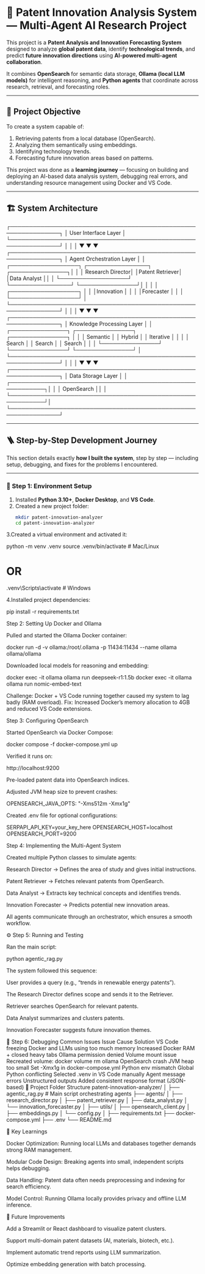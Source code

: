 # 🧠 Patent Innovation Analysis System — Multi-Agent AI Research Project

This project is a **Patent Analysis and Innovation Forecasting System** designed to analyze **global patent data**, identify **technological trends**, and predict **future innovation directions** using **AI-powered multi-agent collaboration**.

It combines **OpenSearch** for semantic data storage, **Ollama (local LLM models)** for intelligent reasoning, and **Python agents** that coordinate across research, retrieval, and forecasting roles.

---

## 🎯 Project Objective

To create a system capable of:
1. Retrieving patents from a local database (OpenSearch).
2. Analyzing them semantically using embeddings.
3. Identifying technology trends.
4. Forecasting future innovation areas based on patterns.

This project was done as a **learning journey** — focusing on building and deploying an AI-based data analysis system, debugging real errors, and understanding resource management using Docker and VS Code.

---

## 🏗️ System Architecture

┌───────────────────────────────────────────────────────────────┐
│                     User Interface Layer                      │
└───────────────────────────────────────────────────────────────┘
                │                │                │
                ▼                ▼                ▼
┌───────────────────────────────────────────────────────────────┐
│                 Agent Orchestration Layer                     │
│  ┌──────────────────┐   ┌────────────────┐  ┌───────────────┐│
│  │ Research Director│   │Patent Retriever│  │Data Analyst   ││
│  └──────────────────┘   └────────────────┘  └───────────────┘│
│                                                               │
│  ┌──────────────────┐                                         │
│  │Innovation        │                                         │
│  │Forecaster        │                                         │
│  └──────────────────┘                                         │
└───────────────────────────────────────────────────────────────┘
                │                │                │
                ▼                ▼                ▼
┌───────────────────────────────────────────────────────────────┐
│                Knowledge Processing Layer                     │
│  ┌───────────────┐    ┌───────────────┐    ┌───────────────┐ │
│  │ Semantic      │    │ Hybrid        │    │ Iterative     │ │
│  │ Search        │    │ Search        │    │ Search        │ │
│  └───────────────┘    └───────────────┘    └───────────────┘ │
└───────────────────────────────────────────────────────────────┘
                │                │                │
                ▼                ▼                ▼
┌───────────────────────────────────────────────────────────────┐
│                     Data Storage Layer                        │
│  ┌───────────────────────────────────────────────────────────┐│
│  │                       OpenSearch                          ││
│  └───────────────────────────────────────────────────────────┘│
└───────────────────────────────────────────────────────────────┘


---

## 🪜 Step-by-Step Development Journey

This section details exactly **how I built the system**, step by step — including setup, debugging, and fixes for the problems I encountered.

---

### 🧩 Step 1: Environment Setup

1. Installed **Python 3.10+**, **Docker Desktop**, and **VS Code**.
2. Created a new project folder:
   ```bash
   mkdir patent-innovation-analyzer
   cd patent-innovation-analyzer
3.Created a virtual environment and activated it:

python -m venv .venv
source .venv/bin/activate    # Mac/Linux
# OR
.venv\Scripts\activate       # Windows


4.Installed project dependencies:

pip install -r requirements.txt

Step 2: Setting Up Docker and Ollama

Pulled and started the Ollama Docker container:

docker run -d -v ollama:/root/.ollama -p 11434:11434 --name ollama ollama/ollama


Downloaded local models for reasoning and embedding:

docker exec -it ollama ollama run deepseek-r1:1.5b
docker exec -it ollama ollama run nomic-embed-text


Challenge: Docker + VS Code running together caused my system to lag badly (RAM overload).
Fix: Increased Docker’s memory allocation to 4GB and reduced VS Code extensions.

Step 3: Configuring OpenSearch

Started OpenSearch via Docker Compose:

docker compose -f docker-compose.yml up


Verified it runs on:

http://localhost:9200


Pre-loaded patent data into OpenSearch indices.

Adjusted JVM heap size to prevent crashes:

OPENSEARCH_JAVA_OPTS: "-Xms512m -Xmx1g"


Created .env file for optional configurations:

SERPAPI_API_KEY=your_key_here
OPENSEARCH_HOST=localhost
OPENSEARCH_PORT=9200

Step 4: Implementing the Multi-Agent System

Created multiple Python classes to simulate agents:

Research Director → Defines the area of study and gives initial instructions.

Patent Retriever → Fetches relevant patents from OpenSearch.

Data Analyst → Extracts key technical concepts and identifies trends.

Innovation Forecaster → Predicts potential new innovation areas.

All agents communicate through an orchestrator, which ensures a smooth workflow.

⚙️ Step 5: Running and Testing

Ran the main script:

python agentic_rag.py


The system followed this sequence:

User provides a query (e.g., “trends in renewable energy patents”).

The Research Director defines scope and sends it to the Retriever.

Retriever searches OpenSearch for relevant patents.

Data Analyst summarizes and clusters patents.

Innovation Forecaster suggests future innovation themes.

🧩 Step 6: Debugging Common Issues
Issue	Cause	Solution
VS Code freezing	Docker and LLMs using too much memory	Increased Docker RAM + closed heavy tabs
Ollama permission denied	Volume mount issue	Recreated volume: docker volume rm ollama
OpenSearch crash	JVM heap too small	Set -Xmx1g in docker-compose.yml
Python env mismatch	Global Python conflicting	Selected .venv in VS Code manually
Agent message errors	Unstructured outputs	Added consistent response format (JSON-based)
📁 Project Folder Structure
patent-innovation-analyzer/
│
├── agentic_rag.py              # Main script orchestrating agents
├── agents/
│   ├── research_director.py
│   ├── patent_retriever.py
│   ├── data_analyst.py
│   └── innovation_forecaster.py
│
├── utils/
│   ├── opensearch_client.py
│   ├── embeddings.py
│   └── config.py
│
├── requirements.txt
├── docker-compose.yml
├── .env
└── README.md

🧩 Key Learnings

Docker Optimization: Running local LLMs and databases together demands strong RAM management.

Modular Code Design: Breaking agents into small, independent scripts helps debugging.

Data Handling: Patent data often needs preprocessing and indexing for search efficiency.

Model Control: Running Ollama locally provides privacy and offline LLM inference.

🚀 Future Improvements

Add a Streamlit or React dashboard to visualize patent clusters.

Support multi-domain patent datasets (AI, materials, biotech, etc.).

Implement automatic trend reports using LLM summarization.

Optimize embedding generation with batch processing.
